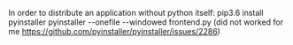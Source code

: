 In order to distribute an application without python itself:
pip3.6 install pyinstaller
pyinstaller --onefile --windowed frontend.py (did not worked for me https://github.com/pyinstaller/pyinstaller/issues/2286)

